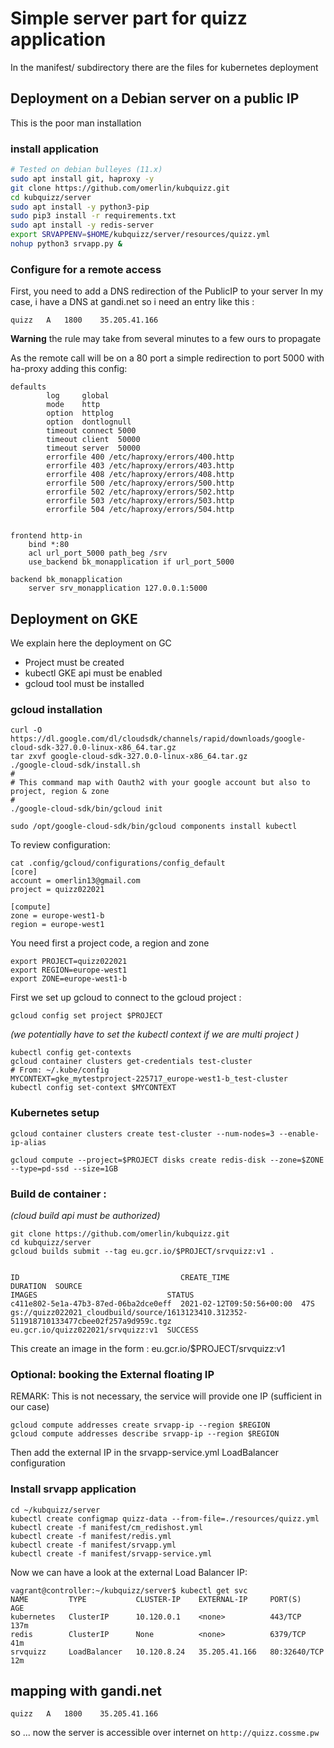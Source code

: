 # Simple server part for quizz application
In the manifest/ subdirectory there are the files for kubernetes deployment

## Deployment on a Debian server on a public IP
This is the poor man installation

### install application
```bash
# Tested on debian bulleyes (11.x)
sudo apt install git, haproxy -y
git clone https://github.com/omerlin/kubquizz.git
cd kubquizz/server
sudo apt install -y python3-pip
sudo pip3 install -r requirements.txt
sudo apt install -y redis-server
export SRVAPPENV=$HOME/kubquizz/server/resources/quizz.yml
nohup python3 srvapp.py &
```
### Configure for a remote access
First, you need to add a DNS redirection of the PublicIP to your server
In my case, i have a DNS at gandi.net
so i need an entry like this :
```
quizz	A	1800	35.205.41.166
```
**Warning** the rule may take from several minutes to a few ours to propagate

As the remote call will be on a 80 port a simple redirection to port 5000 with ha-proxy adding this config:
```
defaults
        log     global
        mode    http
        option  httplog
        option  dontlognull
        timeout connect 5000
        timeout client  50000
        timeout server  50000
        errorfile 400 /etc/haproxy/errors/400.http
        errorfile 403 /etc/haproxy/errors/403.http
        errorfile 408 /etc/haproxy/errors/408.http
        errorfile 500 /etc/haproxy/errors/500.http
        errorfile 502 /etc/haproxy/errors/502.http
        errorfile 503 /etc/haproxy/errors/503.http
        errorfile 504 /etc/haproxy/errors/504.http


frontend http-in
    bind *:80
    acl url_port_5000 path_beg /srv
    use_backend bk_monapplication if url_port_5000

backend bk_monapplication
    server srv_monapplication 127.0.0.1:5000
```




## Deployment on GKE
We explain here the deployment on GC


* Project must be created 
* kubectl GKE api must be enabled
* gcloud tool must be installed

### gcloud installation
```
curl -O https://dl.google.com/dl/cloudsdk/channels/rapid/downloads/google-cloud-sdk-327.0.0-linux-x86_64.tar.gz
tar zxvf google-cloud-sdk-327.0.0-linux-x86_64.tar.gz
./google-cloud-sdk/install.sh
#
# This command map with Oauth2 with your google account but also to project, region & zone
#
./google-cloud-sdk/bin/gcloud init
```


```
sudo /opt/google-cloud-sdk/bin/gcloud components install kubectl
```

To review configuration:
```
cat .config/gcloud/configurations/config_default
[core]
account = omerlin13@gmail.com
project = quizz022021

[compute]
zone = europe-west1-b
region = europe-west1
```


You need first a project code, a region and zone
```
export PROJECT=quizz022021
export REGION=europe-west1
export ZONE=europe-west1-b
```
First we set up gcloud to connect to the gcloud project :
```
gcloud config set project $PROJECT

```

*(we potentially have to set the kubectl context if we are multi project )*
```
kubectl config get-contexts
gcloud container clusters get-credentials test-cluster
# From: ~/.kube/config
MYCONTEXT=gke_mytestproject-225717_europe-west1-b_test-cluster
kubectl config set-context $MYCONTEXT
```
### Kubernetes setup

```
gcloud container clusters create test-cluster --num-nodes=3 --enable-ip-alias

gcloud compute --project=$PROJECT disks create redis-disk --zone=$ZONE --type=pd-ssd --size=1GB
```

### Build de container : 
*(cloud build api must be authorized)*
```
git clone https://github.com/omerlin/kubquizz.git
cd kubquizz/server
gcloud builds submit --tag eu.gcr.io/$PROJECT/srvquizz:v1 .


ID                                    CREATE_TIME                DURATION  SOURCE                                                                                     IMAGES                             STATUS
c411e802-5e1a-47b3-87ed-06ba2dce0eff  2021-02-12T09:50:56+00:00  47S       gs://quizz022021_cloudbuild/source/1613123410.312352-511918710133477cbee02f257a9d959c.tgz  eu.gcr.io/quizz022021/srvquizz:v1  SUCCESS

```
This create an image in the form : eu.gcr.io/$PROJECT/srvquizz:v1

### Optional: **booking** the External floating IP

REMARK: This is not necessary, the service will provide one IP (sufficient in our case)

```
gcloud compute addresses create srvapp-ip --region $REGION
gcloud compute addresses describe srvapp-ip --region $REGION
```

Then add the external IP in the srvapp-service.yml LoadBalancer configuration

### Install srvapp application

```
cd ~/kubquizz/server
kubectl create configmap quizz-data --from-file=./resources/quizz.yml
kubectl create -f manifest/cm_redishost.yml
kubectl create -f manifest/redis.yml
kubectl create -f manifest/srvapp.yml
kubectl create -f manifest/srvapp-service.yml
```
Now we can have a look at the external Load Balancer IP:
```
vagrant@controller:~/kubquizz/server$ kubectl get svc
NAME         TYPE           CLUSTER-IP    EXTERNAL-IP     PORT(S)        AGE
kubernetes   ClusterIP      10.120.0.1    <none>          443/TCP        137m
redis        ClusterIP      None          <none>          6379/TCP       41m
srvquizz     LoadBalancer   10.120.8.24   35.205.41.166   80:32640/TCP   12m
```


## mapping with gandi.net

```
quizz	A	1800	35.205.41.166
```

so ... now the server is accessible over internet on `http://quizz.cossme.pw`
